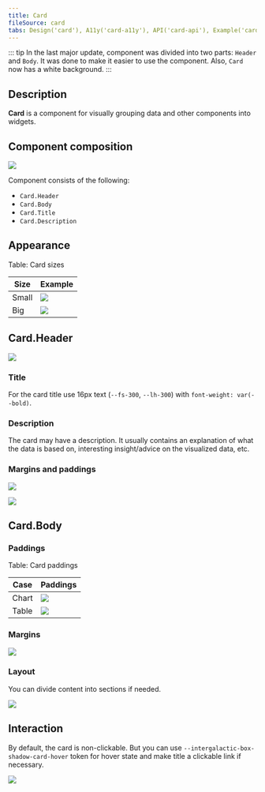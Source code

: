 ```yaml
---
title: Card
fileSource: card
tabs: Design('card'), A11y('card-a11y'), API('card-api'), Example('card-code'), Changelog('card-changelog')
---
```


::: tip
In the last major update, component was divided into two parts: `Header` and `Body`. It was done to make it easier to use the component. Also, `Card` now has a white background.
:::

## Description

**Card** is a component for visually grouping data and other components into widgets.

## Component composition

![](static/card-composition.png)

Component consists of the following:

- `Card.Header`
- `Card.Body`
- `Card.Title`
- `Card.Description`

## Appearance

Table: Card sizes

| Size  | Example                                      |
| ----- | -------------------------------------------- |
| Small | ![](static/card-small.png) |
| Big   | ![](static/card-big.png)     |

## Card.Header

![](static/card-header.png)

### Title

For the card title use 16px text (`--fs-300`, `--lh-300`) with `font-weight: var(--bold)`.

### Description

The card may have a description. It usually contains an explanation of what the data is based on, interesting insight/advice on the visualized data, etc.

### Margins and paddings

![](static/card-paddings1.png)

![](static/card-margins1.png)

## Card.Body

### Paddings

Table: Card paddings

| Case  | Paddings                       |
| ----- | ------------------------------ |
| Chart | ![](static/card-paddings2.png) |
| Table | ![](static/card-paddings3.png) |

### Margins

![](static/card-margins2.png)

### Layout

You can divide content into sections if needed.

![](static/card-layout.png)

## Interaction

By default, the card is non-clickable. But you can use `--intergalactic-box-shadow-card-hover` token for hover state and make title a clickable link if necessary.

![](static/card-clickable.png)

